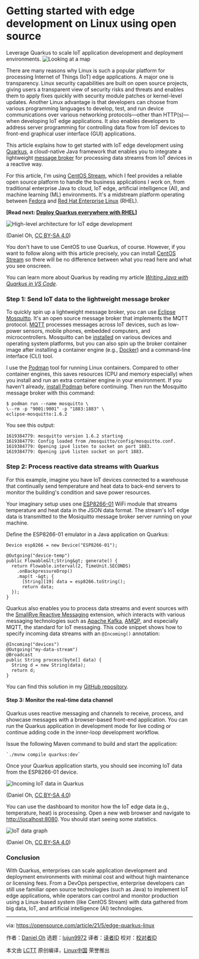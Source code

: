 [#]: subject: (Getting started with edge development on Linux using open source)
[#]: via: (https://opensource.com/article/21/5/edge-quarkus-linux)
[#]: author: (Daniel Oh https://opensource.com/users/daniel-oh)
[#]: collector: (lujun9972)
[#]: translator: ( )
[#]: reviewer: ( )
[#]: publisher: ( )
[#]: url: ( )

Getting started with edge development on Linux using open source
======
Leverage Quarkus to scale IoT application development and deployment
environments.
![Looking at a map][1]

There are many reasons why Linux is such a popular platform for processing Internet of Things (IoT) edge applications. A major one is transparency. Linux security capabilities are built on open source projects, giving users a transparent view of security risks and threats and enables them to apply fixes quickly with security module patches or kernel-level updates. Another Linux advantage is that developers can choose from various programming languages to develop, test, and run device communications over various networking protocols—other than HTTP(s)—when developing IoT edge applications. It also enables developers to address server programming for controlling data flow from IoT devices to front-end graphical user interface (GUI) applications.

This article explains how to get started with IoT edge development using [Quarkus][2], a cloud-native Java framework that enables you to integrate a lightweight [message broker][3] for processing data streams from IoT devices in a reactive way.

For this article, I'm using [CentOS Stream][4], which I feel provides a reliable open source platform to handle the business applications I work on, from traditional enterprise Java to cloud, IoT edge, artificial intelligence (AI), and machine learning (ML) environments. It's a midstream platform operating between [Fedora][5] and [Red Hat Enterprise Linux][6] (RHEL).

**[Read next: [Deploy Quarkus everywhere with RHEL][7]]**

![High-level architecture for IoT edge development][8]

(Daniel Oh, [CC BY-SA 4.0][9])

You don't have to use CentOS to use Quarkus, of course. However, if you want to follow along with this article precisely, you can install [CentOS Stream][10] so there will be no difference between what you read here and what you see onscreen.

You can learn more about Quarkus by reading my article _[Writing Java with Quarkus in VS Code][11]_.

### Step 1: Send IoT data to the lightweight message broker

To quickly spin up a lightweight message broker, you can use [Eclipse Mosquitto][12]. It's an open source message broker that implements the MQTT protocol. [MQTT][13] processes messages across IoT devices, such as low-power sensors, mobile phones, embedded computers, and microcontrollers. Mosquitto can be [installed][14] on various devices and operating system platforms, but you can also spin up the broker container image after installing a container engine (e.g., [Docker][15]) and a command-line interface (CLI) tool.

I use the [Podman][16] tool for running Linux containers. Compared to other container engines, this saves resources (CPU and memory especially) when you install and run an extra container engine in your environment. If you haven't already, [install Podman][17] before continuing. Then run the Mosquitto message broker with this command:


```
$ podman run --name mosquitto \
\--rm -p "9001:9001" -p "1883:1883" \
eclipse-mosquitto:1.6.2
```

You see this output:


```
1619384779: mosquitto version 1.6.2 starting
1619384779: Config loaded from /mosquitto/config/mosquitto.conf.
1619384779: Opening ipv4 listen to socket on port 1883.
1619384779: Opening ipv6 listen socket on port 1883.
```

### Step 2: Process reactive data streams with Quarkus

For this example, imagine you have IoT devices connected to a warehouse that continually send temperature and heat data to back-end servers to monitor the building's condition and save power resources.

Your imaginary setup uses one [ESP8266-01][18] WiFi module that streams temperature and heat data in the JSON data format. The stream's IoT edge data is transmitted to the Mosiquitto message broker server running on your machine.

Define the ESP8266-01 emulator in a Java application on Quarkus:


```
Device esp8266 = new Device("ESP8266-01");

@Outgoing("device-temp")
public Flowable&lt;String&gt; generate() {
  return Flowable.interval(2, TimeUnit.SECONDS)
    .onBackpressureDrop()
    .map(t -&gt; {
      [String][19] data = esp8266.toString();
      return data;
  });
}
```

Quarkus also enables you to process data streams and event sources with the [SmallRye Reactive Messaging][20] extension, which interacts with various messaging technologies such as [Apache Kafka][21], [AMQP][22], and especially MQTT, the standard for IoT messaging. This code snippet shows how to specify incoming data streams with an `@Incoming()` annotation:


```
@Incoming("devices")
@Outgoing("my-data-stream")
@Broadcast
public String process(byte[] data) {
  String d = new String(data);
  return d;
}
```

You can find this solution in my [GitHub repository][23].

#### Step 3: Monitor the real-time data channel

Quarkus uses reactive messaging and channels to receive, process, and showcase messages with a browser-based front-end application. You can run the Quarkus application in development mode for live coding or continue adding code in the inner-loop development workflow.

Issue the following Maven command to build and start the application:


```
`./mvnw compile quarkus:dev`
```

Once your Quarkus application starts, you should see incoming IoT data from the ESP8266-01 device.

![Incoming IoT data in Quarkus][24]

(Daniel Oh, [CC BY-SA 4.0][9])

You can use the dashboard to monitor how the IoT edge data (e.g., temperature, heat) is processing. Open a new web browser and navigate to [http://localhost:8080][25]. You should start seeing some statistics.

![IoT data graph][26]

(Daniel Oh, [CC BY-SA 4.0][9])

### Conclusion

With Quarkus, enterprises can scale application development and deployment environments with minimal cost and without high maintenance or licensing fees. From a DevOps perspective, enterprise developers can still use familiar open source technologies (such as Java) to implement IoT edge applications, while operators can control and monitor production using a Linux-based system (like CentOS Stream) with data gathered from big data, IoT, and artificial intelligence (AI) technologies.

--------------------------------------------------------------------------------

via: https://opensource.com/article/21/5/edge-quarkus-linux

作者：[Daniel Oh][a]
选题：[lujun9972][b]
译者：[译者ID](https://github.com/译者ID)
校对：[校对者ID](https://github.com/校对者ID)

本文由 [LCTT](https://github.com/LCTT/TranslateProject) 原创编译，[Linux中国](https://linux.cn/) 荣誉推出

[a]: https://opensource.com/users/daniel-oh
[b]: https://github.com/lujun9972
[1]: https://opensource.com/sites/default/files/styles/image-full-size/public/lead-images/tips_map_guide_ebook_help_troubleshooting_lightbulb_520.png?itok=L0BQHgjr (Looking at a map)
[2]: https://quarkus.io/
[3]: https://www.ibm.com/cloud/learn/message-brokers
[4]: https://www.centos.org/centos-stream/
[5]: https://getfedora.org/
[6]: https://www.redhat.com/en/technologies/linux-platforms/enterprise-linux
[7]: https://developers.redhat.com/blog/2021/04/07/deploy-quarkus-everywhere-with-red-hat-enterprise-linux-rhel/
[8]: https://opensource.com/sites/default/files/uploads/iot-edge-architecture.png (High-level architecture for IoT edge development)
[9]: https://creativecommons.org/licenses/by-sa/4.0/
[10]: https://www.centos.org/download/
[11]: https://opensource.com/article/20/4/java-quarkus-vs-code
[12]: https://mosquitto.org/
[13]: https://mqtt.org/
[14]: https://mosquitto.org/download/
[15]: https://opensource.com/resources/what-docker
[16]: https://podman.io/
[17]: https://podman.io/getting-started/installation
[18]: https://www.instructables.com/Getting-Started-With-the-ESP8266-ESP-01/
[19]: http://www.google.com/search?hl=en&q=allinurl%3Adocs.oracle.com+javase+docs+api+string
[20]: https://smallrye.io/smallrye-reactive-messaging/smallrye-reactive-messaging/2/index.html
[21]: https://kafka.apache.org/
[22]: https://www.amqp.org/
[23]: https://github.com/danieloh30/quarkus-edge-mqtt-demo
[24]: https://opensource.com/sites/default/files/uploads/quarkus_incoming-iot-data.png (Incoming IoT data in Quarkus)
[25]: http://localhost:8080/
[26]: https://opensource.com/sites/default/files/uploads/iot-graph.png (IoT data graph)
